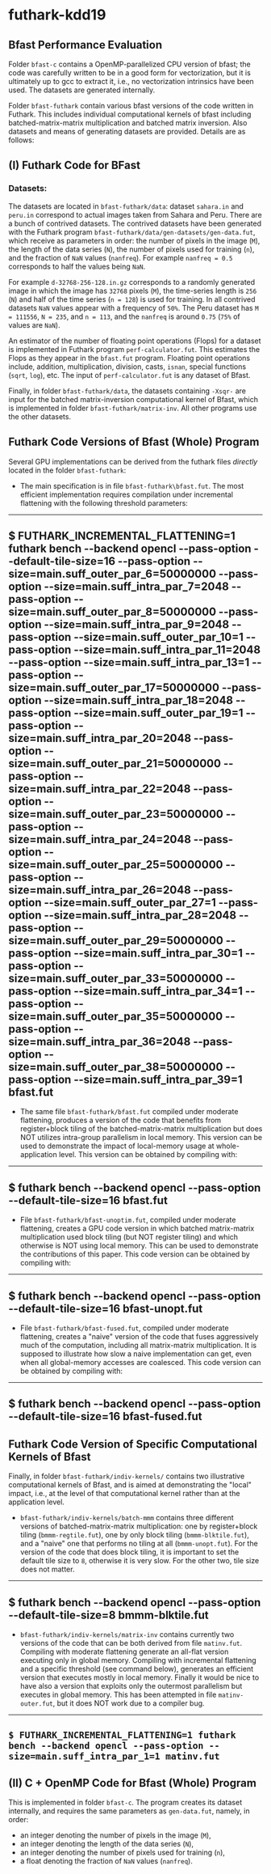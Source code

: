 # futhark-kdd19

## Bfast Performance Evaluation

Folder `bfast-c` contains a OpenMP-parallelized CPU version of bfast; the code was carefully written to be in a good form for vectorization, but it is ultimately up to gcc to extract it, i.e., no vectorization intrinsics have been used. The datasets are generated internally.

Folder `bfast-futhark` contain various bfast versions of the code written in Futhark. This includes individual computational kernels of bfast including batched-matrix-matrix multiplication and batched matrix inversion. Also datasets and means of generating datasets are provided. Details are as follows:

## (I) Futhark Code for BFast

### Datasets:

The datasets are located in `bfast-futhark/data`: dataset `sahara.in` and `peru.in` correspond to actual images taken from Sahara and Peru. There are a bunch of contrived datasets. The contrived datasets have been generated with the Futhark program `bfast-futhark/data/gen-datasets/gen-data.fut`, which receive as parameters in order: the number of pixels in the image (`M`), the length of the data series (`N`), the number of pixels used for training (`n`), and the fraction of `NaN` values (`nanfreq`). For example `nanfreq = 0.5` corresponds to half the values being `NaN`.

For example `d-32768-256-128.in.gz` corresponds to a randomly generated image in which the image has `32768` pixels (`M`), the time-series length is `256` (`N`) and half of the time series (`n = 128`) is used for training. In all contrived datasets `NaN` values appear with a frequency of `50%`. The Peru dataset has `M = 111556`, `N = 235`, and `n = 113`, and the `nanfreq` is around `0.75` (`75%` of values are `NaN`).

An estimator of the number of floating point operations (Flops) for a dataset is implemented in Futhark program `perf-calculator.fut`. This estimates the Flops as they appear in the `bfast.fut` program. Floating point operations include, addition, multiplication, division, casts, `isnan`, special functions (`sqrt`, `log`), etc. The input of `perf-calculator.fut` is any dataset of Bfast.

Finally, in folder `bfast-futhark/data`, the datasets containing `-Xsqr-` are input for the batched matrix-inversion computational kernel of Bfast, which is implemented in folder `bfast-futhark/matrix-inv`. All other programs use the other datasets.

## Futhark Code Versions of Bfast (Whole) Program

Several GPU implementations can be derived from the futhark files *directly* located in the folder `bfast-futhark`:

* The main specification is in file `bfast-futhark\bfast.fut`. The most efficient implementation requires compilation under incremental flattening with the following threshold parameters:

---
$ FUTHARK_INCREMENTAL_FLATTENING=1 futhark bench --backend opencl --pass-option --default-tile-size=16 --pass-option --size=main.suff_outer_par_6=50000000 --pass-option --size=main.suff_intra_par_7=2048 --pass-option --size=main.suff_outer_par_8=50000000 --pass-option --size=main.suff_intra_par_9=2048 --pass-option --size=main.suff_outer_par_10=1  --pass-option --size=main.suff_intra_par_11=2048 --pass-option --size=main.suff_intra_par_13=1 --pass-option --size=main.suff_outer_par_17=50000000 --pass-option --size=main.suff_intra_par_18=2048 --pass-option --size=main.suff_outer_par_19=1 --pass-option --size=main.suff_intra_par_20=2048 --pass-option --size=main.suff_outer_par_21=50000000 --pass-option --size=main.suff_intra_par_22=2048 --pass-option --size=main.suff_outer_par_23=50000000 --pass-option --size=main.suff_intra_par_24=2048 --pass-option --size=main.suff_outer_par_25=50000000 --pass-option --size=main.suff_intra_par_26=2048 --pass-option --size=main.suff_outer_par_27=1 --pass-option --size=main.suff_intra_par_28=2048 --pass-option --size=main.suff_outer_par_29=50000000 --pass-option --size=main.suff_intra_par_30=1 --pass-option --size=main.suff_outer_par_33=50000000 --pass-option --size=main.suff_intra_par_34=1 --pass-option --size=main.suff_outer_par_35=50000000 --pass-option --size=main.suff_intra_par_36=2048 --pass-option --size=main.suff_outer_par_38=50000000 --pass-option --size=main.suff_intra_par_39=1 bfast.fut
---

* The same file `bfast-futhark/bfast.fut` compiled under moderate flattening, produces a version of the code that benefits from register+block tiling of the batched-matrix-matrix multiplication but does NOT utilizes intra-group parallelism in local memory. This version can be used to demonstrate the impact of local-memory usage at whole-application level. This version can be obtained by compiling with:

---
$ futhark bench --backend opencl --pass-option --default-tile-size=16 bfast.fut
---

* File `bfast-futhark/bfast-unoptim.fut`, compiled under moderate flattening, creates a GPU code version in which batched matrix-matrix multiplication used block tiling (but NOT register tiling) and which otherwise is NOT using local memory. This can be used to demonstrate the contributions of this paper. This code version can be obtained by compiling with:

---
$ futhark bench --backend opencl --pass-option --default-tile-size=16 bfast-unopt.fut
---

* File `bfast-futhark/bfast-fused.fut`, compiled under moderate flattening, creates a "naive" version of the code that fuses aggressively much of the computation, including all matrix-matrix multiplication. It is supposed to illustrate how slow a naive implementation can get, even when all global-memory accesses are coalesced. This code version can be obtained by compiling with:

---
$ futhark bench --backend opencl --pass-option --default-tile-size=16 bfast-fused.fut
---

## Futhark Code Version of Specific Computational Kernels of Bfast

Finally, in folder `bfast-futhark/indiv-kernels/` contains two illustrative computational kernels of Bfast, and is aimed at demonstrating the "local" impact, i.e., at the level of that computational kernel rather than at the application level.

* `bfast-futhark/indiv-kernels/batch-mmm` contains three different versions of batched-matrix-matrix multiplication: one by register+block tiling (`bmmm-regtile.fut`), one by only block tiling (`bmmm-blktile.fut`), and a "naive" one that performs no tiling at all (`bmmm-unopt.fut`).  For the version of the code that does block tiling, it is important to set the default tile size to `8`, otherwise it is very slow. For the other two, tile size does not matter.

---
$ futhark bench --backend opencl --pass-option --default-tile-size=8 bmmm-blktile.fut
---

* `bfast-futhark/indiv-kernels/matrix-inv` contains currently two versions of the code that can be both derived from file `matinv.fut`. Compiling with moderate flattening generate an all-flat version executing only in global memory. Compiling with incremental flattening and a specific threshold (see command below), generates an efficient version that executes mostly in local memory. Finally it would be nice to have also a version that exploits only the outermost parallelism but executes in global memory. This has been attempted in file `matinv-outer.fut`, but it does NOT work due to a compiler bug.

---
`$ FUTHARK_INCREMENTAL_FLATTENING=1 futhark bench --backend opencl --pass-option --size=main.suff_intra_par_1=1 matinv.fut`
--- 

## (II) C + OpenMP Code for Bfast (Whole) Program

This is implemented in folder `bfast-c`. The program creates its dataset internally, and requires the same parameters as `gen-data.fut`, namely, in order:

* an integer denoting the number of pixels in the image (`M`), 
* an integer denoting the length of the data series (`N`), 
* an integer denoting the number of pixels used for training (`n`), 
* a float denoting the fraction of `NaN` values (`nanfreq`).
